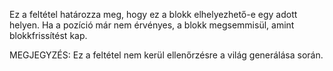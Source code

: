 Ez a feltétel határozza meg, hogy ez a blokk elhelyezhető-e egy adott helyen. Ha a pozíció már nem érvényes, a blokk megsemmisül, amint blokkfrissítést kap.

MEGJEGYZÉS: Ez a feltétel nem kerül ellenőrzésre a világ generálása során.
